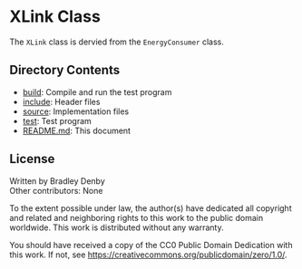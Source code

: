 # XLink Class

The `XLink` class is dervied from the `EnergyConsumer` class.

## Directory Contents

* [build](build/README.md): Compile and run the test program
* [include](include/XLink.hpp): Header files
* [source](source/XLink.cpp): Implementation files
* [test](test/test-xlink.cpp): Test program
* [README.md](README.md): This document

## License

Written by Bradley Denby  
Other contributors: None

To the extent possible under law, the author(s) have dedicated all copyright and
related and neighboring rights to this work to the public domain worldwide. This
work is distributed without any warranty.

You should have received a copy of the CC0 Public Domain Dedication with this
work. If not, see <https://creativecommons.org/publicdomain/zero/1.0/>.
